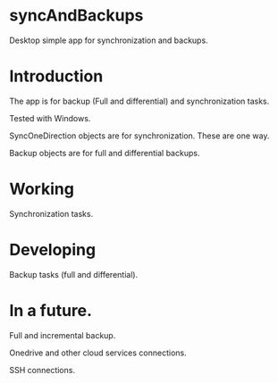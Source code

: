 # syncAndBackups
Desktop simple app for synchronization and backups.

# Introduction
The app is for backup (Full and differential) and synchronization tasks.

Tested with Windows.

SyncOneDirection objects are for synchronization. These are one way.

Backup objects are for full and differential backups.


# Working
Synchronization tasks.

# Developing
Backup tasks (full and differential).

# In a future.
Full and incremental backup.

Onedrive and other cloud services connections.

SSH connections.



